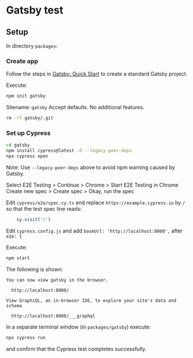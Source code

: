 # Gatsby test

## Setup

In directory `packages`:

### Create app

Follow the steps in [Gatsby: Quick Start](https://www.gatsbyjs.com/docs/quick-start/) to create a standard Gatsby project.

Execute:

```bash
npm init gatsby
```

Sitename: `gatsby`
Accept defaults. No additional features.

```bash
rm -rf gatsby/.git
```

### Set up Cypress

```bash
cd gatsby
npm install cypress@latest -D --legacy-peer-deps
npx cypress open
```

Note:
Use `--legacy-peer-deps` above to avoid npm warning caused by Gatsby.


Select E2E Testing > Continue > Chrome > Start E2E Testing in Chrome
Create new spec > Create spec > Okay, run the spec

Edit
`cypress/e2e/spec.cy.ts` and replace `https://example.cypress.io` by `/` so that the test spec line reads:
```js
    cy.visit('/')
```

Edit
`cypress.config.js` and add
`baseUrl: 'http://localhost:8000',`
after
`e2e: {`

Execute:

```bash
npm start
```
The following is shown:

```text
You can now view gatsby in the browser.
⠀
  http://localhost:8000/
⠀
View GraphiQL, an in-browser IDE, to explore your site's data and schema
⠀
  http://localhost:8000/___graphql
```

In a separate terminal window (in `packages/gatsby`) execute:

```bash
npx cypress run
```
and confirm that the Cypress test completes successfully.
